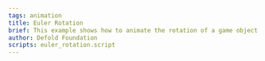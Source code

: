 ```yaml
---
tags: animation
title: Euler Rotation
brief: This example shows how to animate the rotation of a game object using the euler game object property.
author: Defold Foundation
scripts: euler_rotation.script
---
```


